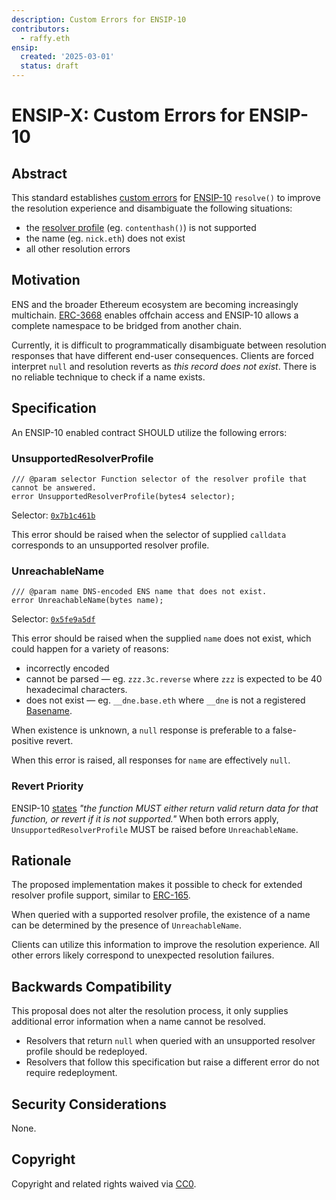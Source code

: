 ```yaml
---
description: Custom Errors for ENSIP-10 
contributors:
  - raffy.eth
ensip:
  created: '2025-03-01'
  status: draft
---
```


# ENSIP-X: Custom Errors for ENSIP-10

## Abstract

This standard establishes [custom errors](https://docs.soliditylang.org/en/latest/contracts.html#custom-errors) for [ENSIP-10](./10.md) `resolve()` to improve the resolution experience and disambiguate the following situations:

* the [resolver profile](https://github.com/ensdomains/ens-contracts/tree/staging/contracts/resolvers/profiles) (eg. `contenthash()`) is not supported
* the name (eg. `nick.eth`) does not exist
* all other resolution errors

## Motivation

ENS and the broader Ethereum ecosystem are becoming increasingly multichain.  [ERC-3668](https://eips.ethereum.org/EIPS/eip-3668) enables offchain access and ENSIP-10 allows a complete namespace to be bridged from another chain.

Currently, it is difficult to programmatically disambiguate between resolution responses that have different end-user consequences.  Clients are forced interpret `null` and resolution reverts as *this record does not exist*.  There is no reliable technique to check if a name exists.

## Specification

An ENSIP-10 enabled contract SHOULD utilize the following errors:

### UnsupportedResolverProfile

```solidity
/// @param selector Function selector of the resolver profile that cannot be answered.
error UnsupportedResolverProfile(bytes4 selector);
```

Selector: [`0x7b1c461b`](https://adraffy.github.io/keccak.js/test/demo.html#algo=evm&s=UnsupportedResolverProfile%28bytes4%29&escape=1&encoding=utf8)

This error should be raised when the selector of supplied `calldata` corresponds to an unsupported resolver profile.

### UnreachableName

```solidity
/// @param name DNS-encoded ENS name that does not exist.
error UnreachableName(bytes name);
```

Selector: [`0x5fe9a5df`](https://adraffy.github.io/keccak.js/test/demo.html#algo=evm&s=UnreachableName%28bytes%29&escape=1&encoding=utf8)

This error should be raised when the supplied `name` does not exist, which could happen for a variety of reasons:

* incorrectly encoded
* cannot be parsed &mdash; eg. `zzz.3c.reverse` where `zzz` is expected to be 40 hexadecimal characters.
* does not exist &mdash; eg. `__dne.base.eth` where `__dne` is not a registered [Basename](https://www.base.org/names).

When existence is unknown, a `null` response is preferable to a false-positive revert.

When this error is raised, all responses for `name` are effectively `null`.

### Revert Priority

ENSIP-10 [states](./10.md#specification) *"the function MUST either return valid return data for that function, or revert if it is not supported."*  When both errors apply, `UnsupportedResolverProfile` MUST be raised before `UnreachableName`.

## Rationale

The proposed implementation makes it possible to check for extended resolver profile support, similar to [ERC-165](https://eips.ethereum.org/EIPS/eip-165).

When queried with a supported resolver profile, the existence of a name can be determined by the presence of `UnreachableName`.

Clients can utilize this information to improve the resolution experience.  All other errors likely correspond to unexpected resolution failures.

## Backwards Compatibility

This proposal does not alter the resolution process, it only supplies additional error information when a name cannot be resolved.

* Resolvers that return `null` when queried  with an unsupported resolver profile should be redeployed.
* Resolvers that follow this specification but raise a different error do not require redeployment.

## Security Considerations

None.

## Copyright

<!-- Just leave this how it is -->
Copyright and related rights waived via [CC0](https://creativecommons.org/publicdomain/zero/1.0/).

